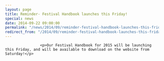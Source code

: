 ```yaml
---
layout: page
title: Reminder- Festival Handbook launches this Friday!
special: news
date: 2014-09-22 09:00:00
permalink: "/news/2014/09/reminder-festival-handbook-launches-this-friday/"
redirect_from: "/2014/09/reminder-festival-handbook-launches-this-friday/"
---
```

<section>

                    
                    <p>Our Festival Handbook for 2015 will be launching this Friday, and will be available to download on the website from Saturday!</p>

                
</section>
